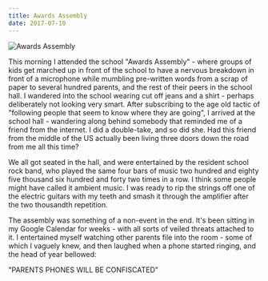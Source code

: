```yaml
---
title: Awards Assembly
date: 2017-07-10
---
```


![Awards Assembly](https://source.unsplash.com/cckf4TsHAuw/1600x900)

This morning I attended the school "Awards Assembly" - where groups of kids get marched up in front of the school to have a nervous breakdown in front of a microphone while mumbling pre-written words from a scrap of paper to several hundred parents, and the rest of their peers in the school hall. I wandered into the school wearing cut off jeans and a shirt - perhaps deliberately not looking very smart. After subscribing to the age old tactic of "following people that seem to know where they are going", I arrived at the school hall - wandering along behind somebody that reminded me of a friend from the internet. I did a double-take, and so did she. Had this friend from the middle of the US actually been living three doors down the road from me all this time?

We all got seated in the hall, and were entertained by the resident school rock band, who played the same four bars of music two hundred and eighty five thousand six hundred and forty two times in a row. I think some people might have called it ambient music. I was ready to rip the strings off one of the electric guitars with my teeth and smash it through the amplifier after the two thousandth repetition.

The assembly was something of a non-event in the end. It's been sitting in my Google Calendar for weeks - with all sorts of veiled threats attached to it. I entertained myself watching other parents file into the room - some of which I vaguely knew, and then laughed when a phone started ringing, and the head of year bellowed:

"PARENTS PHONES WILL BE CONFISCATED"